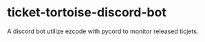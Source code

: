 # ticket-tortoise-discord-bot
A discord bot utilize ezcode with pycord to monitor released ticjets.
